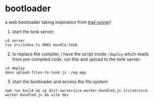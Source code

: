# bootloader

a web bootloader taking inspiration from [trail runner](https://github.com/pvh/trail-runner)!

1. start the tonk server:
```
cd server
tsx src/index.ts 8081 bundle.tonk
```
2. to replace the compiler, i have the script inside `/deploy` which reads from pre-compiled code. run this and upload to the tonk server: 
```
cd deploy
deno upload-files-to-tonk.js ./eg-app
```
3. start the bootloader and access the file system:
```
npm run build && cp dist-sw/service-worker-bundled.js src/service-worker-bundled.js && vite dev
```

